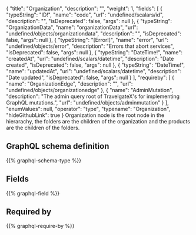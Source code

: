 {
  "title": "Organization",
  "description": "",
  "weight": 1,
  "fields": [
    {
      "typeString": "ID!",
      "name": "code",
      "url": "undefined/scalars/id",
      "description": "",
      "isDeprecated": false,
      "args": null
    },
    {
      "typeString": "OrganizationData",
      "name": "organizationData",
      "url": "undefined/objects/organizationdata",
      "description": "",
      "isDeprecated": false,
      "args": null
    },
    {
      "typeString": "[Error!]",
      "name": "error",
      "url": "undefined/objects/error",
      "description": "Errors that abort services",
      "isDeprecated": false,
      "args": null
    },
    {
      "typeString": "DateTime!",
      "name": "createdAt",
      "url": "undefined/scalars/datetime",
      "description": "Date created",
      "isDeprecated": false,
      "args": null
    },
    {
      "typeString": "DateTime!",
      "name": "updatedAt",
      "url": "undefined/scalars/datetime",
      "description": "Date updated",
      "isDeprecated": false,
      "args": null
    }
  ],
  "requireby": [
    {
      "name": "OrganizationEdge",
      "description": "",
      "url": "undefined/objects/organizationedge"
    },
    {
      "name": "AdminMutation",
      "description": "The admin query root of TravelgateX's for implementing GraphQL mutations.",
      "url": "undefined/objects/adminmutation"
    }
  ],
  "enumValues": null,
  "operator": "type",
  "typename": "Organization",
  "hideGithubLink": true
}
Organization node is the root node in the hierarachy, the folders are the children of the organization and the products are the children of the folders.
## GraphQL schema definition

{{% graphql-schema-type %}}

## Fields

{{% graphql-field %}}

## Required by

{{% graphql-require-by %}}
